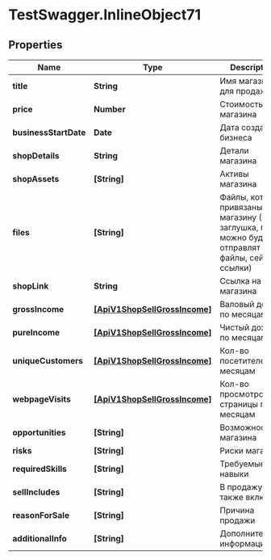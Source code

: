 # TestSwagger.InlineObject71

## Properties

Name | Type | Description | Notes
------------ | ------------- | ------------- | -------------
**title** | **String** | Имя магазина для продажи | [optional] 
**price** | **Number** | Стоимость магазина | [optional] 
**businessStartDate** | **Date** | Дата создания бизнеса | [optional] 
**shopDetails** | **String** | Детали магазина | [optional] 
**shopAssets** | **[String]** | Активы магазина | [optional] 
**files** | **[String]** | Файлы, которые привязаны к магазину (Пока заглушка, потом можно будет отправлят файлы, сейчас - ссылки) | [optional] 
**shopLink** | **String** | Ссылка на сайт магазина | [optional] 
**grossIncome** | [**[ApiV1ShopSellGrossIncome]**](ApiV1ShopSellGrossIncome.md) | Валовый доход по месяцам | [optional] 
**pureIncome** | [**[ApiV1ShopSellGrossIncome]**](ApiV1ShopSellGrossIncome.md) | Чистый доход по месяцам | [optional] 
**uniqueCustomers** | [**[ApiV1ShopSellGrossIncome]**](ApiV1ShopSellGrossIncome.md) | Кол-во посетителей по месяцам | [optional] 
**webpageVisits** | [**[ApiV1ShopSellGrossIncome]**](ApiV1ShopSellGrossIncome.md) | Кол-во просмотров страницы по месяцам | [optional] 
**opportunities** | **[String]** | Возможности магазина | [optional] 
**risks** | **[String]** | Риски магазина | [optional] 
**requiredSkills** | **[String]** | Требуемые навыки | [optional] 
**sellIncludes** | **[String]** | В продажу также включено | [optional] 
**reasonForSale** | **[String]** | Причина продажи | [optional] 
**additionalInfo** | **[String]** | Дополнительная информация | [optional] 


